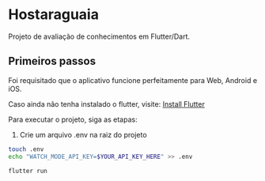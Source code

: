 # Hostaraguaia

Projeto de avaliação de conhecimentos em Flutter/Dart.

## Primeiros passos

Foi requisitado que o aplicativo funcione perfeitamente para Web, Android e iOS.

Caso ainda não tenha instalado o flutter, visite: [Install Flutter](https://docs.flutter.dev/get-started/install)

Para executar o projeto, siga as etapas:
1. Crie um arquivo .env na raiz do projeto
```sh
touch .env
echo "WATCH_MODE_API_KEY=$YOUR_API_KEY_HERE" >> .env
```

```sh
flutter run
```


